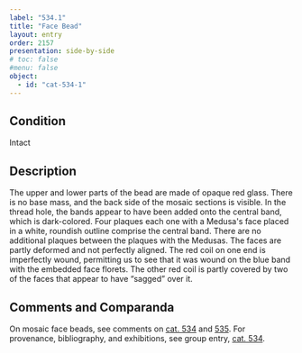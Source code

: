 ```yaml
---
label: "534.1"
title: "Face Bead"
layout: entry
order: 2157
presentation: side-by-side
# toc: false
#menu: false 
object:
  - id: "cat-534-1"
---
```


## Condition

Intact

## Description

The upper and lower parts of the bead are made of opaque red glass. There is no base mass, and the back side of the mosaic sections is visible. In the thread hole, the bands appear to have been added onto the central band, which is dark-colored. Four plaques each one with a Medusa's face placed in a white, roundish outline comprise the central band. There are no additional plaques between the plaques with the Medusas. The faces are partly deformed and not perfectly aligned. The red coil on one end is imperfectly wound, permitting us to see that it was wound on the blue band with the embedded face florets. The other red coil is partly covered by two of the faces that appear to have “sagged” over it.  

## Comments and Comparanda

On mosaic face beads, see comments on [cat. 534](/catalogue/cat-534) and [535](/catalogue/cat-535). For provenance, bibliography, and exhibitions, see group entry, [cat. 534](/catalogue/cat-534).
